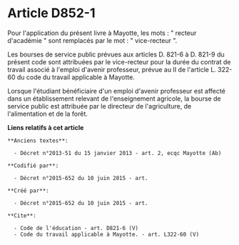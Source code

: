 # Article D852-1

Pour l'application du présent livre à Mayotte, les mots : " recteur d'académie " sont remplacés par le mot : " vice-recteur
". 

Les bourses de service public prévues aux articles D. 821-6 à D. 821-9 du présent code sont attribuées par le vice-recteur
pour la durée du contrat de travail associé à l'emploi d'avenir professeur, prévue au II de l'article L. 322-60 du code du
travail applicable à Mayotte. 

Lorsque l'étudiant bénéficiaire d'un emploi d'avenir professeur est affecté dans un établissement relevant de l'enseignement
agricole, la bourse de service public est attribuée par le directeur de l'agriculture, de l'alimentation et de la forêt.

**Liens relatifs à cet article**

	**Anciens textes**:

	  - Décret n°2013-51 du 15 janvier 2013 - art. 2, ecqc Mayotte (Ab)

	**Codifié par**:

	  - Décret n°2015-652 du 10 juin 2015 - art.

	**Créé par**:

	  - Décret n°2015-652 du 10 juin 2015 - art.

	**Cite**:

	  - Code de l'éducation - art. D821-6 (V)
	  - Code du travail applicable à Mayotte. - art. L322-60 (V)
